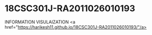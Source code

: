 # 18CSC301J-RA2011026010193
INFORMATION VISULAIZATION
<a href="https://harikesh11.github.io/18CSC301J-RA2011026010193/"/a>
